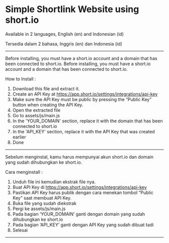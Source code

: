 # Simple Shortlink Website using short.io

Available in 2 languages, English (en) and Indonesian (id)

Tersedia dalam 2 bahasa, Inggris (en) dan Indonesia (id)

---------------------------------------------------------

Before installing, you must have a short.io account and a domain that has been connected to short.io. Before installing, you must have a short.io account and a domain that has been connected to short.io. 

How to Install :

1.	Download this file and extract it.
2.	Create an API Key at https://app.short.io/settings/integrations/api-key
3.	Make sure the API Key must be public by pressing the “Public Key” button when creating the API Key.
4.	Open the extracted file
5.	Go to assets/js/main.js
6.	In the 'YOUR_DOMAIN' section, replace it with the domain that has been connected to short.io
7.	In the 'API_KEY' section, replace it with the API Key that was created earlier
8.	Done

---------------------------------------------------------

Sebelum menginstal, kamu harus mempunyai akun short.io dan domain yang sudah dihubungkan ke short.io.

Cara menginstall :

1.	Unduh file ini kemudian ekstrak file nya.
2.	Buat API Key di https://app.short.io/settings/integrations/api-key
3.	Pastikan API Key harus publik dengan cara menekan tombol “Public Key” saat membuat API Key.
4.	Buka file yang sudah diekstrak
5.	Pergi ke assets/js/main.js
6.	Pada bagian ‘YOUR_DOMAIN’ ganti dengan domain yang sudah dihubungkan ke short.io
7.	Pada bagian ‘API_KEY’ ganti dengan API Key yang sudah dibuat tadi
8.	Selesai

---------------------------------------------------------
